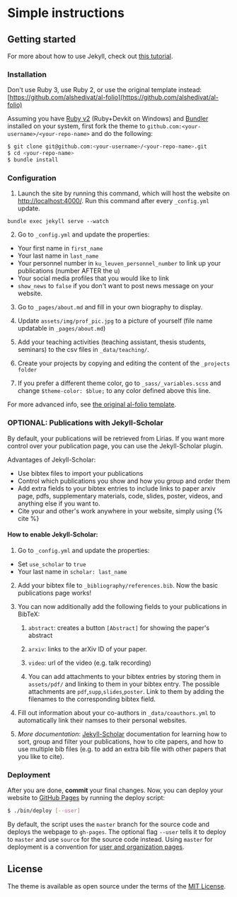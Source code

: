 # Simple instructions


## Getting started

For more about how to use Jekyll, check out [this tutorial](https://www.taniarascia.com/make-a-static-website-with-jekyll/).



### Installation

Don't use Ruby 3, use Ruby 2, or use the original template instead: [https://github.com/alshedivat/al-folio](https://github.com/alshedivat/al-folio)

Assuming you have [Ruby v2](https://www.ruby-lang.org/en/downloads/) (Ruby+Devkit on Windows) and [Bundler](https://bundler.io/) installed on your system, first fork the theme to `github.com:<your-username>/<your-repo-name>` and do the following:

```bash
$ git clone git@github.com:<your-username>/<your-repo-name>.git
$ cd <your-repo-name>
$ bundle install
```

### Configuration



1. Launch the site by running this command, which will host the website on [http://localhost:4000/](http://localhost:4000/). Run this command after every ```_config.yml``` update.

```
bundle exec jekyll serve --watch
```

2. Go to ```_config.yml``` and update the properties:
- Your first name in ```first_name```
- Your last name in ```last_name```
- Your personnel number in ```ku_leuven_personnel_number``` to link up your publications (number AFTER the u)
- Your social media profiles that you would like to link 
- `show_news` to `false` if you don't want to post news message on your website.


3. Go to ```_pages/about.md``` and fill in your own biography to display.

4. Update ```assets/img/prof_pic.jpg``` to a picture of yourself (file name updatable in ```_pages/about.md```)

5. Add your teaching activities (teaching assistant, thesis students, seminars) to the csv files in ```_data/teaching/```.

6. Create your projects by copying and editing the content of the ```_projects folder```

7. If you prefer a different theme color, go to ```_sass/_variables.scss``` and change ```$theme-color: $blue;``` to any color defined above this line.


For more advanced info, see [the original al-folio template](https://github.com/alshedivat/al-folio).



### OPTIONAL: Publications with Jekyll-Scholar

By default, your publications will be retrieved from Lirias.
If you want more control over your publication page, you can use the Jekyll-Scholar plugin.

Advantages of Jekyll-Scholar:
- Use bibtex files to import your publications 
- Control which publications you show and how you group and order them
- Add extra fields to your bibtex entries to include links to paper arxiv page, pdfs, supplementary materials, code, slides, poster, videos, and anything else if you want to.
- Cite your and other's work anywhere in your website, simply using {% cite <bibtex-key> %}  

#### How to enable Jekyll-Scholar: 

1. Go to ```_config.yml``` and update the properties:
- Set ```use_scholar``` to ```true```
- Your last name in ```scholar: last_name```

2. Add your bibtex file to ```_bibliography/references.bib```. Now the basic publications page works!

3. You can now additionally add the following fields to your publications in BibTeX:
    
    1. ```abstract```: creates a button ```[Abstract]``` for showing the paper's abstract

    2.  ```arxiv```: links to the arXiv ID of your paper.
   
    3. ```video```: url of the video (e.g. talk recording)
  
    4. You can add attachments to your bibtex entries by storing them in ``assets/pdf/`` and linking to them in your bibtex entry. The possible attachments are ```pdf```,```supp```,```slides```,```poster```. Link to them by adding the filenames to the corresponding bibtex field.


4. Fill out information about your co-authors in ```_data/coauthors.yml``` to automatically link their namses to their personal websites.

5. *More documentation*: [Jekyll-Scholar](https://github.com/inukshuk/jekyll-scholar/) documentation for learning how to sort, group and filter your publications, how to cite papers, and how to use multiple bib files (e.g. to add an extra bib file with other papers that you like to cite).





### Deployment

After you are done, **commit** your final changes.
Now, you can deploy your website to [GitHub Pages](https://pages.github.com/) by running the deploy script:

```bash
$ ./bin/deploy [--user]
```
By default, the script uses the `master` branch for the source code and deploys the webpage to `gh-pages`.
The optional flag `--user` tells it to deploy to `master` and use `source` for the source code instead.
Using `master` for deployment is a convention for [user and organization pages](https://help.github.com/articles/user-organization-and-project-pages/).


## License

The theme is available as open source under the terms of the [MIT License](https://opensource.org/licenses/MIT).
